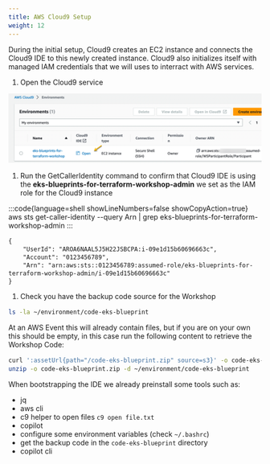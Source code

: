 ```yaml
---
title: AWS Cloud9 Setup
weight: 12
---
```


During the initial setup, Cloud9 creates an EC2 instance and connects the Cloud9 IDE to this newly created instance. Cloud9 also initializes itself with managed IAM credentials that we will uses to interract with AWS services.

1. Open the Cloud9 service

![](/static/images/c9-open-ide.png)

1. Run the GetCallerIdentity command to confirm that Cloud9 IDE is using the **eks-blueprints-for-terraform-workshop-admin** we set as the IAM role for the Cloud9 instance

:::code{language=shell showLineNumbers=false showCopyAction=true}
aws sts get-caller-identity --query Arn | grep eks-blueprints-for-terraform-workshop-admin
:::

```
{
    "UserId": "AROA6NAAL5J5H22JSBCPA:i-09e1d15b60696663c",
    "Account": "0123456789",
    "Arn": "arn:aws:sts::0123456789:assumed-role/eks-blueprints-for-terraform-workshop-admin/i-09e1d15b60696663c"
}
```



1. Check you have the backup code source for the Workshop

```bash
ls -la ~/environment/code-eks-blueprint
```

At an AWS Event this will already contain files, but if you are on your own this should be empty, in this case run the following content to retrieve the Workshop Code:

```bash
curl ':assetUrl{path="/code-eks-blueprint.zip" source=s3}' -o code-eks-blueprint.zip
unzip -o code-eks-blueprint.zip -d ~/environment/code-eks-blueprint
```


When bootstrapping the IDE we already preinstall some tools such as:

- jq
- aws cli
- c9 helper to open files `c9 open file.txt`
- copilot
- configure some environment variables (check `~/.bashrc`)
- get the backup code in the `code-eks-blueprint` directory
- copilot cli
